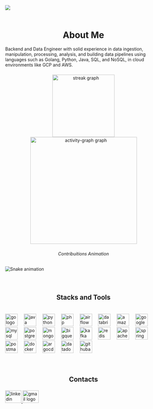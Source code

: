 <img align="left" src="https://visitor-badge.laobi.icu/badge?page_id=wandersonsantos01.wandersonsantos01&left_color=midnightblue&right_color=black" />

###

<br clear="both">

<h1 align="center">About Me</h1>

<p align="left">Backend and Data Engineer with solid experience in data ingestion, manipulation, processing, analysis, and building data pipelines using languages such as Golang, Python, Java, SQL, and NoSQL, in cloud environments like GCP and AWS.</p>

###

<div align="center">
  <img src="https://streak-stats.demolab.com?user=wandersonsantos01&locale=en&mode=daily&theme=chartreuse-dark&hide_border=false&border_radius=5&date_format=M%20j%5B,%20Y%5D&order=3" height="200" alt="streak graph" /> <br>
  <!-- <img src="https://github-readme-stats.vercel.app/api/top-langs/?username=wandersonsantos01&layout=donut-vertical&card_width=320&langs_count=8&theme=chartreuse-dark&hide_border=false&order=2" width="400" alt="languages graph" /> <br> -->
  <img src="https://github-readme-activity-graph.vercel.app/graph?username=wandersonsantos01&radius=16&theme=chartreuse-dark&area=true&order=5&hide_border=false&hide_title=false" height="343" alt="activity-graph graph"  />
</div>

###

<h6 align="center">Contribuitions Animation</h6>

###

<img src="https://raw.githubusercontent.com/wandersonsantos01/wandersonsantos01/output/snake.svg" alt="Snake animation" />

###

<br clear="both">

<h2 align="center">Stacks and Tools</h2>

###

<br clear="both">

<div align="left">
    <img src="https://cdn.simpleicons.org/go/00ADD8" height="40" alt="go logo"  />
    <img width="12" />
    <img src="https://cdn.jsdelivr.net/gh/devicons/devicon/icons/java/java-original-wordmark.svg" height="40" alt="java logo"  />
    <img width="12" />
    <img src="https://cdn.jsdelivr.net/gh/devicons/devicon/icons/python/python-original-wordmark.svg" height="40" alt="python logo"  />
    <img width="12" />
    <img src="https://cdn.simpleicons.org/php/777BB4" height="40" alt="php logo" />
    <img width="12" />
    <img src="https://cdn.simpleicons.org/apacheairflow/017CEE" height="40" alt="airflow logo"  />
    <img width="12" />
    <img src="https://cdn.simpleicons.org/databricks/FF3621" height="40" alt="databricks logo" />   
    <img width="12" />
    <img src="https://skillicons.dev/icons?i=aws" height="40" alt="amazonwebservices logo"  />
    <img width="12" />
    <img src="https://skillicons.dev/icons?i=gcp" height="40" alt="googlecloud logo"  />
    <img width="12" />
    <img src="https://cdn.simpleicons.org/mysql/4479A1" height="40" alt="mysql logo"  />
    <img width="12" />
    <img src="https://cdn.jsdelivr.net/gh/devicons/devicon/icons/postgresql/postgresql-original-wordmark.svg" height="40" alt="postgresql logo"  />
    <img width="12" />
    <img src="https://cdn.jsdelivr.net/gh/devicons/devicon/icons/mongodb/mongodb-plain-wordmark.svg" height="40" alt="mongodb logo"  />
    <img width="12" />
    <img src="https://cdn.simpleicons.org/googlebigquery/4285F4" height="40" alt="bigquery logo"  />
    <img width="12" />
    <img src="https://cdn.simpleicons.org/apachekafka/231F20" height="40" alt="kafka logo" />
    <img width="12" />
    <img src="https://cdn.jsdelivr.net/gh/devicons/devicon/icons/redis/redis-original-wordmark.svg" height="40" alt="redis logo"  />
    <img width="12" />
    <img src="https://cdn.simpleicons.org/apachemaven/C71A36" height="40" alt="apachemaven logo"  />
    <img width="12" />
    <img src="https://cdn.jsdelivr.net/gh/devicons/devicon/icons/spring/spring-original-wordmark.svg" height="40" alt="spring logo"  />
    <img width="12" />
    <img src="https://skillicons.dev/icons?i=postman" height="40" alt="postman logo"  />
    <img width="12" />
    <img src="https://skillicons.dev/icons?i=docker" height="40" alt="docker logo"  />
    <img width="12" />
    <img src="https://cdn.jsdelivr.net/gh/devicons/devicon/icons/argocd/argocd-original.svg" height="40" alt="argocd logo"  />
    <img width="12" />
    <img src="https://cdn.simpleicons.org/datadog/632CA6" height="40" alt="datadog logo" />
    <img width="12" />
    <img src="https://cdn.simpleicons.org/githubactions/2088FF" height="40" alt="githubactions logo"  />
</div>

###

<br clear="both">

<h2 align="center">Contacts</h2>

###

<div align="left">
  <a href="https://www.linkedin.com/in/wanderson-neves-98551620/" target="_blank">
    <img src="https://raw.githubusercontent.com/maurodesouza/profile-readme-generator/master/src/assets/icons/social/linkedin/default.svg" width="52" height="40" alt="linkedin logo"  />
  </a>
  <a href="mailto:wanderson.santos01@gmail.com" target="_blank">
    <img src="https://raw.githubusercontent.com/maurodesouza/profile-readme-generator/master/src/assets/icons/social/gmail/default.svg" width="52" height="40" alt="gmail logo"  />
  </a>
</div>

###